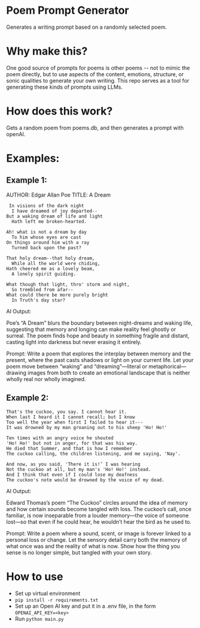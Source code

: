 # Poem Prompt Generator
Generates a writing prompt based on a randomly selected poem. 

# Why make this? 
One good source of prompts for poems is other poems -- not to mimic the poem directly, but to use aspects of the content, emotions, structure, or sonic qualities to generate your own writing. This repo serves as a tool for generating these kinds of prompts using LLMs.


# How does this work? 
Gets a random poem from poems.db, and then generates a prompt with openAI. 

# Examples: 

## Example 1:

AUTHOR: Edgar Allan Poe 
TITLE: A Dream 

```
 In visions of the dark night
  I have dreamed of joy departed--
But a waking dream of life and light
  Hath left me broken-hearted.

Ah! what is not a dream by day
  To him whose eyes are cast
On things around him with a ray
  Turned back upon the past?

That holy dream--that holy dream,
  While all the world were chiding,
Hath cheered me as a lovely beam,
  A lonely spirit guiding.

What though that light, thro' storm and night,
  So trembled from afar--
What could there be more purely bright
  In Truth's day star?
```

AI Output: 

Poe’s “A Dream” blurs the boundary between night-dreams and waking life, suggesting that memory and longing can make reality feel ghostly or surreal. The poem finds hope and beauty in something fragile and distant, casting light into darkness but never erasing it entirely.  

Prompt: Write a poem that explores the interplay between memory and the present, where the past casts shadows or light on your current life. Let your poem move between “waking” and “dreaming”—literal or metaphorical—drawing images from both to create an emotional landscape that is neither wholly real nor wholly imagined.

## Example 2: 
```
That's the cuckoo, you say. I cannot hear it.
When last I heard it I cannot recall; but I know
Too well the year when first I failed to hear it---
It was drowned by my man groaning out to his sheep 'Ho! Ho!'

Ten times with an angry voice he shouted
'Ho! Ho!' but not in anger, for that was his way.
He died that Summer, and that is how I remember
The cuckoo calling, the children listening, and me saying, 'Nay'.

And now, as you said, 'There it is!’ I was hearing
Not the cuckoo at all, but my man's 'Ho! Ho!' instead.
And I think that even if I could lose my deafness
The cuckoo's note would be drowned by the voice of my dead.  
```
AI Output:

Edward Thomas’s poem “The Cuckoo” circles around the idea of memory and how certain sounds become tangled with loss. The cuckoo’s call, once familiar, is now inseparable from a louder memory—the voice of someone lost—so that even if he could hear, he wouldn’t hear the bird as he used to.

Prompt: Write a poem where a sound, scent, or image is forever linked to a personal loss or change. Let the sensory detail carry both the memory of what once was and the reality of what is now. Show how the thing you sense is no longer simple, but tangled with your own story.

# How to use
* Set up virtual environment
* `pip install -r requirements.txt`
* Set up an Open AI key and put it in a .env file, in the form `OPENAI_API_KEY=<key>`
* Run `python main.py`